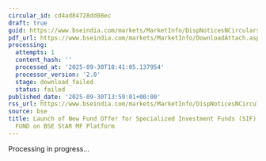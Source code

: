 ```yaml
---
circular_id: cd4ad84728dd08ec
draft: true
guid: https://www.bseindia.com/markets/MarketInfo/DispNoticesNCirculars.aspx?Noticeid={0F07C604-BC3E-40BA-B5F4-52E2FD8F7A9C}&noticeno=20250930-70&dt=09/30/2025&icount=70&totcount=114&flag=0
pdf_url: https://www.bseindia.com/markets/MarketInfo/DownloadAttach.aspx?id=20250930-70&attachedId=
processing:
  attempts: 1
  content_hash: ''
  processed_at: '2025-09-30T18:41:05.137954'
  processor_version: '2.0'
  stage: download_failed
  status: failed
published_date: '2025-09-30T13:59:01+00:00'
rss_url: https://www.bseindia.com/markets/MarketInfo/DispNoticesNCirculars.aspx?Noticeid={0F07C604-BC3E-40BA-B5F4-52E2FD8F7A9C}&noticeno=20250930-70&dt=09/30/2025&icount=70&totcount=114&flag=0
source: bse
title: Launch of New Fund Offer for Specialized Investment Funds (SIF) of SBI MUTUAL
  FUND on BSE StAR MF Platform
---
```


Processing in progress...